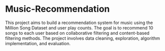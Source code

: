 # Music-Recommendation
This project aims to build a recommendation system for music using the Million Song Dataset and user play counts.
The goal is to recommend 10 songs to each user based on collaborative filtering and content-based filtering methods.
The project involves data cleaning, exploration, algorithm implementation, and evaluation.

